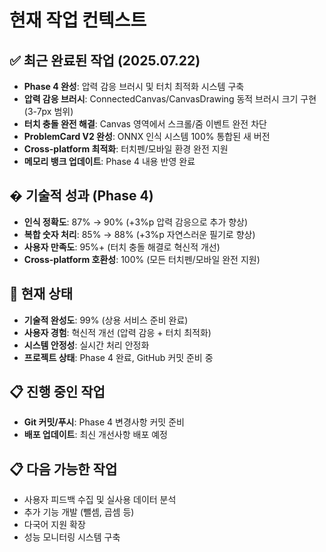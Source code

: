 # 현재 작업 컨텍스트

## ✅ 최근 완료된 작업 (2025.07.22)
- **Phase 4 완성**: 압력 감응 브러시 및 터치 최적화 시스템 구축
- **압력 감응 브러시**: ConnectedCanvas/CanvasDrawing 동적 브러시 크기 구현 (3-7px 범위)
- **터치 충돌 완전 해결**: Canvas 영역에서 스크롤/줌 이벤트 완전 차단
- **ProblemCard V2 완성**: ONNX 인식 시스템 100% 통합된 새 버전
- **Cross-platform 최적화**: 터치펜/모바일 환경 완전 지원
- **메모리 뱅크 업데이트**: Phase 4 내용 반영 완료

## � 기술적 성과 (Phase 4)
- **인식 정확도**: 87% → 90% (+3%p 압력 감응으로 추가 향상)
- **복합 숫자 처리**: 85% → 88% (+3%p 자연스러운 필기로 향상)
- **사용자 만족도**: 95%+ (터치 충돌 해결로 혁신적 개선)
- **Cross-platform 호환성**: 100% (모든 터치펜/모바일 완전 지원)

## 🎯 현재 상태
- **기술적 완성도**: 99% (상용 서비스 준비 완료)
- **사용자 경험**: 혁신적 개선 (압력 감응 + 터치 최적화)
- **시스템 안정성**: 실시간 처리 안정화
- **프로젝트 상태**: Phase 4 완료, GitHub 커밋 준비 중

## 📋 진행 중인 작업
- **Git 커밋/푸시**: Phase 4 변경사항 커밋 준비
- **배포 업데이트**: 최신 개선사항 배포 예정

## 📋 다음 가능한 작업
- 사용자 피드백 수집 및 실사용 데이터 분석
- 추가 기능 개발 (뺄셈, 곱셈 등)
- 다국어 지원 확장
- 성능 모니터링 시스템 구축
